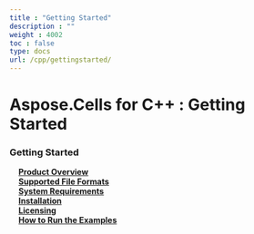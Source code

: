 ```yaml
---
title : "Getting Started" 
description : "" 
weight : 4002 
toc : false
type: docs
url: /cpp/gettingstarted/
---
```


# Aspose.Cells for C++ : Getting Started


### Getting Started

&nbsp;&nbsp;&nbsp;&nbsp;[**Product Overview**](https://docs2.aspose.com/cells/cpp/gettingstarted/product+overview)    
&nbsp;&nbsp;&nbsp;&nbsp;[**Supported File Formats**](https://docs2.aspose.com/cells/cpp/gettingstarted/supported+file+formats)    
&nbsp;&nbsp;&nbsp;&nbsp;[**System Requirements**](https://docs2.aspose.com/cells/cpp/gettingstarted/system+requirements)    
&nbsp;&nbsp;&nbsp;&nbsp;[**Installation**](https://docs2.aspose.com/cells/cpp/gettingstarted/installation)    
&nbsp;&nbsp;&nbsp;&nbsp;[**Licensing**](https://docs2.aspose.com/cells/cpp/gettingstarted/licensing)    
&nbsp;&nbsp;&nbsp;&nbsp;[**How to Run the Examples**](https://docs2.aspose.com/cells/cpp/gettingstarted/how+to+run+the+examples)    


           

